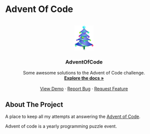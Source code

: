 # Advent Of Code

<br />
<div align="center">
  <a href="https://github.com/McCoy-Flateline/AdventOfCode">
    <img src="images/logo.png" alt="Logo" width="60" height="80">
  </a>

  <h3 align="center">AdventOfCode</h3>

  <p align="center">
    Some awesome solutions to the Advent of Code challenge.
    <br />
    <a href="https://github.com/McCoy-Flateline/AdventOfCode"><strong>Explore the docs »</strong></a>
    <br />
    <br />
    <a href="https://github.com/McCoy-Flateline/AdventOfCode">View Demo</a>
    ·
    <a href="https://github.com/McCoy-Flateline/AdventOfCode/issues/new?labels=bug&template=bug-report---.md">Report Bug</a>
    ·
    <a href="https://github.com/McCoy-Flateline/AdventOfCode/issues/new?labels=enhancement&template=feature-request---.md">Request Feature</a>
  </p>
</div>

## About The Project

A place to keep all my attempts at answering the [Advent of Code](https://adventofcode.com/).

Advent of code is a yearly programming puzzle event.
